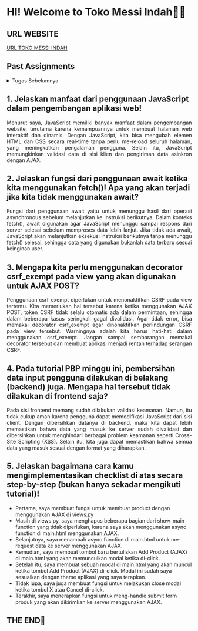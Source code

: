 <h1><b>HI! Welcome to Toko Messi Indah🤩😎</b></h1>
<h2>URL WEBSITE</h2>

[URL TOKO MESSI INDAH](https://theodore-kevin-tokomessiindah.pbp.cs.ui.ac.id/)

<h2>Past Assignments</h2>
<details>
    <summary>Tugas Sebelumnya</summary>
    <details>
        <summary>Tugas 2</summary>
            <div>
                <h2>
                1. Jelaskan bagaimana cara kamu mengimplementasikan checklist di atas secara step-by-step!</h2>
                <p align="justify">
                <ul>
                    <li>
                        Pertama, saya membuat folder di repositori lokal untuk menyimpan proyek ini. 
                    </li>
                    <li>
                        Selanjutnya, saya membuat repositori baru di github saya. 
                    </li>
                    <li>
                        Lalu, saya menginisiasikan git di repositori lokal dengan <i>command</i> "git init" dan menghubungkan repositori lokal dengan repositori di Github dengan <i>command</i> "git remote add origin [link repo Github saya]". 
                    </li>
                    <li>
                        Saya membuat branch untuk membedakan master dengan development environment agar menjaga kode saya. Saya mengerjakannya di branch development terlebih dahulu. 
                        <i>Step</i> ini opsional.
                    </li>
                    <li>
                        Next stepnya adalah membuat virtual environment. Di terminal, saya menginisiasi virtual environment dengan <i>command</i> "python -m venv env" dan mengaktifkannya dengan <i>command</i> "env\Scripts\activate". 
                    </li>
                    <li>
                        Lalu, saya melakukan instalasi dependencies sesuai dengan yang di tutorial. Karena saya berencana untuk menambahkan gambar di toko saya, saya juga menginstall Pillow.
                    </li>
                    <li>
                        Selanjutnya, saya membuat proyek Django dengan <i>command</i> "django-admin startproject toko-messi-indah".
                    </li>
                    <li>
                        Saya membuat aplikasi baru bernama main dengan menggunakan <i>command</i> "python manage.py startapp main". 
                    </li>
                    <li>
                        Next, saya ke file settings.py dan menambahkan "localhost", dan "127.0.0.1" di bagian ALLOWED_HOSTS. Lalu saya menambahkan "main" di bagian INSTALLED_APPS.
                    </li>
                    <li>
                        Habis itu, saya membuat folder "templates" di dalam main. Saya juga membuat file "main.html" di dalam folder templates yang baru dibuat dan mengisinya dengan konten yang ingin ditampilkan di website.
                    </li>
                    <li>
                        Selanjutnya saya mengubah models dalam file models.py. Saya membuat model name, price, description, category, dan image. 
                    </li>
                    <li>
                        Saya membuat dan mengaplikasikan migrasi model dengan <i>command</i> "python manage.py makemigrations" dan "python manage.py migrate".
                    </li>
                    <li>
                        Lalu, saya mengedit file views.py untuk menghubungkan komponen template dengan komponen view.
                    </li>
                    <li>
                        Saya melakukan konfigurasi routing URL dengan membuat file urls.py dalam direktori main. Saya mengisi file tersebut dengan kode sesuai dengan tutorial. Lalu, saya membuka file urls.py DI DIREKTORI PROYEK (bukan main) dan mengimport fungsi include. Saya juga menambahkan rute URL dalam urlpatterns untuk mengarahkan ke tampilan main.
                    </li>
                    <li>
                        Saya git add, git commit, dan akhirnya git push ke repo master saya untuk menyimpan semua perubahan.
                    </li>
                    <li>
                        Saya membuat proyek baru di PWS dan push proyek toko yang sudah saya buat ke PWS tersebut.
                    </li>
                </ul>
                </p>
            </div>
            <div>
                <h2 align="justify">
                2. Buatlah bagan yang berisi request client ke web aplikasi berbasis Django beserta responnya dan jelaskan pada bagan tersebut kaitan antara <i>urls.py, views.py, models.py, dan berkas html</i>.
                </h2>
                <img src="Bagan.png" alt="Bagan by Theodore Kevin H">
            </div>
            <div>
                <h2>3. Jelaskan fungsi git dalam pengembangan perangkat lunak!</h2>
                <p align="justify">
                Git digunakan sebagai control untuk pengembangan perangkat lunak. Git memudahkan developers untuk bekerja sama menggunakan branch masing-masing sehingga branch utama aman dari error apabila sebuah developer melakukan kesalahan. Lalu, Git juga digunakan untuk menyimpan versi kode dari proyek sehingga developer bisa melihat kembali <i>progress</i> yang telah dibuat. Git (melalui Github) bisa mendukung proses testing melalui CI/CD.
                </p>
            </div>
            <div>
                <h2 align="justify">
                4. Menurut Anda, dari semua framework yang ada, mengapa framework Django dijadikan permulaan pembelajaran pengembangan perangkat lunak?</h2>
                <p align="justify">
                Menurut saya, framework Django dijadikan permulaan pembelajaran pengembangan perangkat lunak karena menggunakan bahasa python yang syntaxnya lumayan mudah untuk dipahami dan <i>beginner friendly</i>. Lalu, komunitas yang besar memudahkan troubleshooting dan versi yang up-to-date karena banyak developer menggunakan framework ini. Alasan terakhir adalah karena Django memudahkan pemahaman pengembangan front-end dan back-end, pengelolaan database, URL routing, dan testing.
                </p>
            </div>
            <div>
                <h2>5. Mengapa model pada Django disebut sebagai ORM?</h2>
                <p align="justify">
                Model Django disebut sebagai ORM karena menghubungkan dan mengelola data di basis data dengan cara yang lebih intuitif dan berorientasi objek. Dalam Django, data disimpan dalam bentuk tabel yang terhubung ke satu sama lain. Django juga memungkinkan CRUD dengan beberapa instruksi.
                </p>
            </div>
        </details>
        <details>
            <summary>Tugas 3</summary>
                <div>
                    <h2> 1. Jelaskan mengapa kita memerlukan data delivery dalam pengimplementasian sebuah platform?
                    </h2>
                    <p align="justify">
                    Data delivery sangat diperlukan karena melalui hal tersebut para user dapat mendapatkan informasi/data <i>real-time</i>. Data delivery menjadi sebuah sarana untuk komunikasi antara database, server, dan juga tampilan page yang akan dilihat oleh user.
                    </p>
                </div>
                <div>
                    <h2> 2.  Menurutmu, mana yang lebih baik antara XML dan JSON? Mengapa JSON lebih populer dibandingkan XML?
                    </h2>
                    <p align="justify">
                    Menurut saya, JSON lebih baik dibandingkan XML karena lebih cepat dan memiliki struktur yang sederhana dan gampang untuk dipahami. Tapi, setelah saya mencari tahu lebih dalam lagi, ternyata XML bisa <i>support</i> data yang lebih rumit. JSON juga lebih populer karena menurut saya lebih enak untuk dibaca. Tampilannya yang ringkas dan sudah terstruktur sangat memudahkan saya ketika membuat tugas ini.
                    </p>
                </div>
                <div>
                    <h2>3. Jelaskan fungsi dari method is_valid() pada form Django dan mengapa kita membutuhkan method tersebut?
                    </h2>
                    <p align="justify">
                    Fungsi dari method is_valid() pada form Django adalah untuk memvalidasi input dari user berdasarkan parameters dan ketentuan yang sudah diprogram sebelumnya. Ini sangat dibutuhkan karena akan mengecek kebenaran data dan juga untuk <i>error handling</i> sebelum disimpan. Fungsi ini juga dibutuhkan karena dapat memastikan keamaan program dari serangan siber.
                    </p>
                </div>
                <div>
                    <h2>4. Mengapa kita membutuhkan csrf_token saat membuat form di Django? Apa yang dapat terjadi jika kita tidak menambahkan csrf_token pada form Django? Bagaimana hal tersebut dapat dimanfaatkan oleh penyerang?
                    </h2>
                    <p align="justify">
                    Kita membutuhkan csrf_token saat membuat form karena akan mengenerate token ID random yang meningkatkan keamanan. Kalau tidak menggunakan csrf_token, default ID dari objek bermulai dari 1 dan akan bertambah secara inkremental untuk setiap objek tambahan. Tanpa penggunaan csrf_token, website jadi rentan terhadapa serangan CSRF (Cross-Site Request Forgery) yang memungkinkan pembuatan request yang berbahaya dari webpage palsu.
                    </p>
                </div>
                <div>
                    <h2>Jelaskan bagaimana cara kamu mengimplementasikan checklist di atas secara step-by-step (bukan hanya sekadar mengikuti tutorial).
                    </h2>
                    <p>
                        <ul>
                            <li align="justify">
                            Saya membuat file baru di direktori templates bernama "base.html". File HTML ini akan berfungsi sebagai kerangka yang akan diextend oleh halaman lain dalam projek.
                            </li>
                            <li align="justify">
                            Saya mengubah DIRS di bagian TEMPLATES dalam file settings.py untuk menambahkan file "base.html" yang tadi sudah saya buat agar dianggap sebagai templates.
                            </li>
                            <li align="justify">
                            Di file models.py, saya mengimport uuid dan membuat fields baru bernama id. ID diisi dengan menggunakan <i>command</i> "models.UUIDField(primary_key=True, default=uuid.uuid4, editable=False)".
                            </li>
                            <li align="justify">
                            Lalu, saya melakukan <i>migrations</i> dengan <i>command</i> "python manage.py makemigrations" dan "python manage.py migrate".
                            </li>
                            <li align="justify">
                            Saya membuat file baru bernama forms.py untuk forms website saya. Di dalam file ini, saya membuat class bernama "ProductForm" yang menerima argumen ModelForm. Dalam class ini, saya membuat model yang akan berisi Product dan fields yang berisi fields yang akan ditanyakan dalam forms (di website saya adalah nama, harga, deskripsi, dan kategori).
                            </li>
                            <li align="justify">
                            Next, di file views.py saya menambahkan import render, import ProductForm, dan juga import Product yang sudah dibuat sebelumnya.
                            </li>
                            <li align="justify">
                            Masih dalam file views.py, saya membuat fungsi baru bernama create_product. Fungsi ini akan membuat form yang dapat menambahkan data Product secara otomatis ketika data disubmit dari form.
                            </li>
                            <li align="justify">
                            Saya ke fungsi show_main dan menambahkan fields baru pernama "product_entries" yang akan berisi product_entries. Saya juga membuat variable product_entries yang diisi dengan <i>command</i> "Product.objects.all()".
                            </li>
                            <li align="justify">
                            Lalu saya mengimport fungsi create_product yang tadi saya buat ke dalam file urls.py dalam direktori main.
                            </li>
                            <li align="justify">
                            Di urlpatterns, saya membuat path baru dengan <i>command</i> "path('create-product', create_product, name='create_product')".
                            </li>
                            <li align="justify">
                            Selanjutnya, saya membuat file baru bernama create_product.html di dalam folder templates. File ini akan mengextend base.html dan berisi csrf token, menampilkan fields form yang sudah dibuat dalam bentuk table, dan juga membuat button untuk submit request form tersebut.
                            </li>
                            <li align="justify">
                            Saya membuat hal yang ingin saya tampilkan di website dalam file main.html. Saya memanggil fields dalam models.py.
                            </li>
                            <li align="justify">
                            Dalam views.py, saya mengimport HttpResponse dan serializers.
                            </li>
                            <li align="justify">
                            Dalam views.py, saya membuat 4 fungsi baru untuk mengembalikan data dalam bentuk XML, JSON, XML by ID, dan juga JSON by ID.
                            </li>
                            <li align="justify">
                            Saya pergi ke file urls.py untuk melakukan routing url. Pertama, saya mengimport 4 fungsi yang tadi saya buat. Lalu, saya membuat 4 path baru di urlpatterns agar dapat mengakses fungsi tersebut.
                            </li>
                            <li align="justify">
                            OK ALL DONE! Saya melakukan git add, commit, dan push. Saya juga melakukan push ke PWS.
                            </li>
                        </ul>
                </div>
                <div>
                    <h2>POSTMAN XML</h2>
                    <img src="xml.png" alt="XML">
                </div>
                <div>
                    <h2>POSTMAN JSON</h2>
                    <img src="json.png" alt="JSON">
                </div>
                <div>
                    <h2>POSTMAN XML by ID</h2>
                    <img src="xml_by_id.png" alt="XML by ID">
                </div>
                <div>
                    <h2>POSTMAN JSON by ID</h2>
                    <img src="json_by_id.png" alt="JSON by ID">
                </div>
        </details>
        <details>
        <summary>Tugas 4</summary>
            <div>
                <h2>1. Apa perbedaan antara HttpResponseRedirect() dan redirect()?</h2>
                <p align="justify">HttpResponseRedirect() hanya bisa menerima argumen dalam bentuk URL sementara redirect() bisa menerima argumen berupa model, view, atau URL juga. Fungsi mereka sama, yaitu untuk <i>redirect</i> ke halaman lain.
                </p>
            </div>
            <div>
                <h2>2. Jelaskan cara kerja penghubungan model Product dengan User!</h2>
                <p align="justify">Setiap Product akan dihubungkan dengan User yang menggunakan Product tersebut. Hubungan ini dilakukan melalui sebuah relationship, di mana sebuah Product pasti terasosiasikan dengan seorang User. Dalam proyek ini, seorang User hanya bisa melihat Product yang telah Ia beli.
                </p>
            </div>
            <div>
                <h2>3. Apa perbedaan antara authentication dan authorization, apakah yang dilakukan saat pengguna login? Jelaskan bagaimana Django mengimplementasikan kedua konsep tersebut.</h2>
                <p align="justify">Authentication adalah pengecekan identitas user. Sementara itu, authorization adalah proses pemeriksaan hak user tersebut. Untuk proses login, proses yang digunakan adalah authentication, karena mengecek apakah username dan password sudah benar dan ada di database. Dalam Django, kita bisa dengan mudah mengimplementasikan konsep authentication karena bisa mengimport authenticate dan login ke program kita. Dengan menggunakan fungsi authenticate() kita bisa memverifikasi identitas user. Untuk mengimplementasikan konsep authorization, Django juga telah memberikan decorators seperti "@login_required" yang sudah saya pakai di program.
                </p>
            </div>
            <div>
                <h2>4. Bagaimana Django mengingat pengguna yang telah login? Jelaskan kegunaan lain dari cookies dan apakah semua cookies aman digunakan?</h2>
                <p align="justify">Django mengingat pengguna yang telah login menggunakan <i>cookies</i>. Cookies menyimpan session ID seorang user dan akan menggunakannya untuk mencari tahu apakah user masih terlogin secara valid atau tidak. Kegunaan lain dari cookies adalah untuk menyimpan preferensi setiap user dan untuk mengumpulkan data dari user sebagai feedback. Tapi, tidak semua cookies aman digunakan. Contohnya, cookies yang memiliki jangka waktu yang panjang dapat meningkatkan risiko keamanan karena user bisa tidak menyadari bahwa mereka masih terlogin. 
                </p>
            </div>
            <div>
                <h2>5. Jelaskan bagaimana cara kamu mengimplementasikan checklist di atas secara step-by-step (bukan hanya sekadar mengikuti tutorial).</h2>
                <p align="justify">
                    <ul>
                        <li>Membuat fungsi dan form registrasi untuk login. Form ini merupakan <i>built-in function</i> dari Django.</li>
                        <li>Membuat file HTML baru yang bernama register.html. Ini akan menampilkan konten untuk user meregistrasikan akun mereka nanti.</li>
                        <li>Membuat fungsi login ke dalam views.py. Fungsi ini berfungsi untuk mengautentikasi pengguna yang ingin login.</li>
                        <li>Di direktori main/templates, saya membuat file HTML baru bernama login.html. Ini akan menjadi tampilan default saat masuk ke URL toko (juga dipakai untuk login).</li>
                        <li>Membuat fungsi logout di views.py. Fungsi ini berfungsi untuk melakukan mekanisme logout.</li>
                        <li>Dalam file main.html, saya membuat button untuk logout</li>
                        <li>Next, saya menambahkan dekorator "@login_required" di atas fungsi show_main agar user yang dapat mengakses bagian tersebut hanya user yang telah berhasil melakukan proses login.</li>
                        <li>Lalu, saya menambahkan data last login pada fungsi login_user dan menampilkannya di halaman web.</li>
                        <li>Saya juga menambahkan variabel last_login dalam fungsi show_main di dalam context.</li>
                        <li>Saya menghubungkan model Product dengan User menggunakan ForeignKey</li>
                        <li>Setelah itu, saya menyimpan perubahan dengan menjalankan command "python manage.py makemigrations" dan "python manage.py migrate".</li>
                        <li>Untuk langkah terakhir, saya menambahkan 3 data kepada setiap user yang telah saya daftarkan (sesuai ketentuan tugas)</li>
            </details>
            <details>
        <summary>Tugas 5</summary>
        <div>
            <h2>1. Jika terdapat beberapa CSS selector untuk suatu elemen HTML, jelaskan urutan prioritas pengambilan CSS selector tersebut!</h2>
            <p align="justify">Urutan prioritas pengambilan CSS selector tersebut adalah:
                <ol>
                    <li>Inline style</li>
                    <li>External dan internal style sheets</li>
                    <li>Browser default</li>
                </ol>
            </p>
            <h2>2. Mengapa responsive design menjadi konsep yang penting dalam pengembangan aplikasi web? Berikan contoh aplikasi yang sudah dan belum menerapkan responsive design!</h2>
            <p align="justify">Karena dengan responsive design, developer bisa terbantu karena dapat menggunakan satu design untuk semua perangkat (mobile dan desktop). Responsive web design juga membuat user experience menjadi lebih baik. Contoh aplikasi yang telah menerapkan responsive design adalah website apple (apple.com) dan contoh yang belum menerapkan responsive web design adalah website perusahaan tua.</p>
            <h2>3.  Jelaskan perbedaan antara margin, border, dan padding, serta cara untuk mengimplementasikan ketiga hal tersebut!</h2>
            <p align="justify"> Margin adalah ruang di luar elemen yang berfungsi untuk memisahkan elemen tersebut dari elemen lain di sekitarnya. Border adalah garis yang mengelilingi elemen, memberikan batas visual yang membedakan elemen dari latar belakang. Sementara itu, padding adalah ruang di dalam elemen, antara konten elemen dan batasnya, yang memberi jarak agar konten tidak langsung bersentuhan dengan batas elemen. Implementasinya bisa digunakan dalam file CSS.</p>
            <h2>4.  Jelaskan konsep flex box dan grid layout beserta kegunaannya!</h2>
            <p align="justify">Flexbox (Flexible Box) dirancang untuk satu dimensi, memungkinkan pengaturan elemen dalam baris atau kolom secara fleksibel, sehingga memudahkan penyesuaian ukuran dan posisi elemen berdasarkan ruang yang tersedia. Ini sangat berguna untuk membuat antarmuka yang responsif, seperti menu navigasi atau kumpulan tombol. Sementara itu, grid layout memungkinkan pengaturan elemen dalam dua dimensi, baik baris maupun kolom, dengan menyediakan sistem grid yang lebih kompleks.</p>
            <h2>5. Jelaskan bagaimana cara kamu mengimplementasikan checklist di atas secara step-by-step (bukan hanya sekadar mengikuti tutorial)!</h2>
            <p align="justify">
                <ul>
                    <li>Saya membuat fungsi edit product yang akan mengizinkan user untuk mengedit sebuah produk yang sudah ada</li>
                    <li>Saya membuat fungsi delete product untuk menghapus produk yang sebelumnya sudah ditambahkan</li>
                    <li>Setelah itu, saya menambahkan tailwind CSS ke dalam program saya</li>
                    <li>Dalam templates, saya membuat file baru bernama navbar.html. File ini digunakan untuk menampung kode yang akan menjadi navbar website saya nantinya</li>
                    <li>Selanjutnya, saya mengkonfigurasi static files dalam settings.py</li>
                    <li>Saya membuat folder static</li>
                    <li>Dalam folder static, saya membuat folder image dan mengisinya dengan gambar-gambar yang akan saya gunakan di website saya</li>
                    <li>Saya juga membuat folder video yang akan menampung video-video yang akan saya gunakan di website saya</li>
                    <li>Saya membuat file global.css yang akan berisi kode CSS saya</li>
                    <li>Saya menghubungkan global.css ke dalam file base.html</li>
                    <li>Lalu, saya mendekorasi website saya</li>
                </ul>
        </details>
    </details>
    <div>
        <h2>1.  Jelaskan manfaat dari penggunaan JavaScript dalam pengembangan aplikasi web!</h2>
        <p align="justify">Menurut saya, JavaScript memiliki banyak manfaat dalam pengembangan website, terutama karena kemampuannya untuk membuat halaman web interaktif dan dinamis. Dengan JavaScript, kita bisa mengubah elemen HTML dan CSS secara real-time tanpa perlu me-reload seluruh halaman, yang meningkatkan pengalaman pengguna. Selain itu, JavaScript memungkinkan validasi data di sisi klien dan pengiriman data asinkron dengan AJAX.</p>
    </div>
    <div>
        <h2>2. Jelaskan fungsi dari penggunaan await ketika kita menggunakan fetch()! Apa yang akan terjadi jika kita tidak menggunakan await?</h2>
        <p align="justify">Fungsi dari penggunaan await yaitu untuk menunggu hasil dari operasi asynchronous sebelum melanjutkan ke instruksi berikutnya. Dalam konteks fetch(), await digunakan agar JavaScript menunggu sampai respons dari server selesai sebelum memproses data lebih lanjut. Jika tidak ada await, JavaScript akan melanjutkan eksekusi instruksi berikutnya tanpa menunggu fetch() selesai, sehingga data yang digunakan bukanlah data terbaru sesuai keinginan user.</p>
    </div>
    <div>
        <h2>3.  Mengapa kita perlu menggunakan decorator csrf_exempt pada view yang akan digunakan untuk AJAX POST?</h2>
        <p align="justify">Penggunaan csrf_exempt diperlukan untuk menonaktifkan CSRF pada view tertentu. Kita memerlukan hal tersebut karena ketika menggunakan AJAX POST, token CSRF tidak selalu otomatis ada dalam permintaan, sehingga dalam beberapa kasus seringkali gagal divalidasi. Agar tidak error, bisa memakai decorator csrf_exempt agar dinonaktifkan perlindungan CSRF pada view tersebut. Warningnya adalah kita harus hati-hati dalam menggunakan csrf_exempt. Jangan sampai sembarangan memakai decorator tersebut dan membuat aplikasi menjadi rentan terhadap serangan CSRF.</p>
    </div>
    <div>
        <h2>4. Pada tutorial PBP minggu ini, pembersihan data input pengguna dilakukan di belakang (backend) juga. Mengapa hal tersebut tidak dilakukan di frontend saja?</h2>
        <p align="justify">Pada sisi frontend memang sudah dilakukan validasi keamanan. Namun, itu tidak cukup aman karena pengguna dapat memodifikasi JavaScript dari sisi client. Dengan dibersihkan datanya di backend, maka kita dapat lebih memastikan bahwa data yang masuk ke server sudah divalidasi dan dibersihkan untuk menghindari berbagai problem keamanan seperti Cross-Site Scripting (XSS). Selain itu, kita juga dapat memastikan bahwa semua data yang masuk sesuai dengan format yang diharapkan.</p>
    </div>
    <div>
        <h2>5. Jelaskan bagaimana cara kamu mengimplementasikan checklist di atas secara step-by-step (bukan hanya sekadar mengikuti tutorial)!</h2>
        <p align="justify">
            <ul>
                <li>Pertama, saya membuat fungsi untuk membuat product dengan menggunakan AJAX di views.py</li>
                <li>Masih di views.py, saya menghapus beberapa bagian dari show_main function yang tidak diperlukan, karena saya akan menggunakan async function di main.html menggunakan AJAX.</li>
                <li>Selanjutnya, saya menambah async function di main.html untuk me-request data ke server menggunakan AJAX.</li>
                <li>Kemudian, saya membuat tombol baru bertuliskan Add Product (AJAX) di main.html yang akan memunculkan modal ketika di-click.</li>
                <li>Setelah itu, saya membuat sebuah modal di main.html yang akan muncul ketika tombol Add Product (AJAX) di-click. Modal ini sudah saya sesuaikan dengan theme aplikasi yang saya terapkan.</li>
                <li>Tidak lupa, saya juga membuat fungsi untuk melakukan close modal ketika tombol X atau Cancel di-click.</li>
                <li>Terakhir, saya menerapkan fungsi untuk meng-handle submit form produk yang akan dikirimkan ke server menggunakan AJAX.</li>
            </ul>
        </p>
    </div>








        
    
<h2>THE END🙏</h2>
